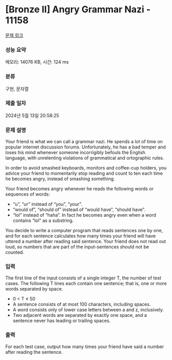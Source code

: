 # [Bronze II] Angry Grammar Nazi - 11158 

[문제 링크](https://www.acmicpc.net/problem/11158) 

### 성능 요약

메모리: 14076 KB, 시간: 124 ms

### 분류

구현, 문자열

### 제출 일자

2024년 5월 13일 20:58:25

### 문제 설명

<p>Your friend is what we can call a grammar nazi. He spends a lot of time on popular internet discussion forums. Unfortunately, he has a bad temper and loses his mind whenever someone incorrigibly befouls the English language, with unrelenting violations of grammatical and ortographic rules.</p>

<p>In order to avoid smashed keyboards, monitors and coffee-cup holders, you advice your friend to momentarily stop reading and count to ten each time he becomes angry, instead of smashing something.</p>

<p>Your friend becomes angry whenever he reads the following words or sequences of words:</p>

<ul>
	<li>“u”, “ur” instead of “you”, “your”.</li>
	<li>“would of”, “should of” instead of “would have”, “should have”.</li>
	<li>“lol” instead of “haha”. In fact he becomes angry even when a word contains “lol” as a substring.</li>
</ul>

<p>You decide to write a computer program that reads sentences one by one, and for each sentence calculates how many times your friend will have uttered a number after reading said sentence. Your friend does not read out loud, so numbers that are part of the input-sentences should not be counted.</p>

### 입력 

 <p>The first line of the input consists of a single integer T, the number of test cases. The following T lines each contain one sentence; that is, one or more words separated by space.</p>

<ul>
	<li>0 < T ≤ 50</li>
	<li>A sentence consists of at most 100 characters, including spaces.</li>
	<li>A word consists only of lower case letters between a and z, inclusively.</li>
	<li>Two adjacent words are separated by exactly one space, and a sentence never has leading or trailing spaces.</li>
</ul>

### 출력 

 <p>For each test case, output how many times your friend have said a number after reading the sentence.</p>

